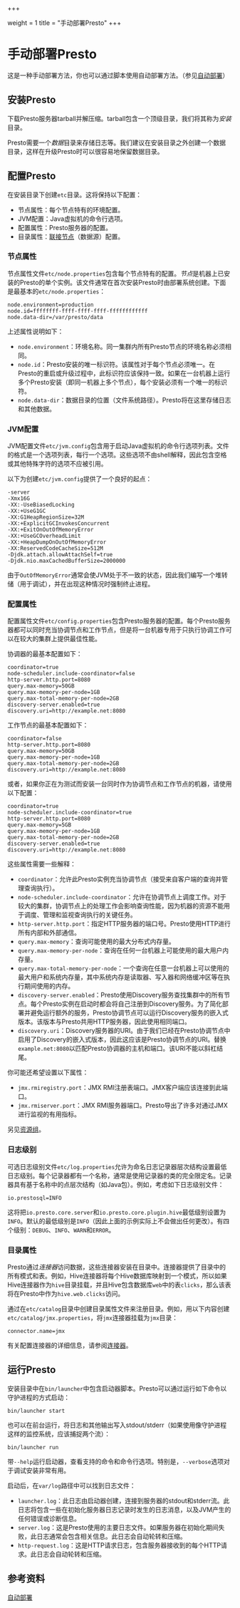 +++

weight = 1
title = "手动部署Presto"
+++

# 手动部署Presto


这是一种手动部署方法，你也可以通过脚本使用自动部署方法。（参见[自动部署](./deployment-auto)）

## 安装Presto

下载Presto服务器tarball并解压缩。tarball包含一个顶级目录，我们将其称为*安装*目录。

Presto需要一个*数据*目录来存储日志等。我们建议在安装目录之外创建一个数据目录，这样在升级Presto时可以很容易地保留数据目录。

## 配置Presto

在安装目录下创建`etc`目录。这将保持以下配置：

- 节点属性：每个节点特有的环境配置。
- JVM配置：Java虚拟机的命令行选项。
- 配置属性：Presto服务器的配置。
- 目录属性：[联接节点](../connector.md)（数据源）配置。

### 节点属性

节点属性文件`etc/node.properties`包含每个节点特有的配置。*节点*是机器上已安装的Presto的单个实例。该文件通常在首次安装Presto时由部署系统创建。下面是最基本的`etc/node.properties`：

```{.none}
node.environment=production
node.id=ffffffff-ffff-ffff-ffff-ffffffffffff
node.data-dir=/var/presto/data
```

上述属性说明如下：

- `node.environment`：环境名称。同一集群内所有Presto节点的环境名称必须相同。
- `node.id`：Presto安装的唯一标识符。该属性对于每个节点必须唯一。在Presto的重启或升级过程中，此标识符应该保持一致。如果在一台机器上运行多个Presto安装（即同一机器上多个节点），每个安装必须有一个唯一的标识符。
- `node.data-dir`：数据目录的位置（文件系统路径）。Presto将在这里存储日志和其他数据。

### JVM配置

JVM配置文件`etc/jvm.config`包含用于启动Java虚拟机的命令行选项列表。文件的格式是一个选项列表，每行一个选项。这些选项不由shell解释，因此包含空格或其他特殊字符的选项不应被引用。

以下为创建`etc/jvm.config`提供了一个良好的起点：

```{.none}
-server
-Xmx16G
-XX:-UseBiasedLocking
-XX:+UseG1GC
-XX:G1HeapRegionSize=32M
-XX:+ExplicitGCInvokesConcurrent
-XX:+ExitOnOutOfMemoryError
-XX:+UseGCOverheadLimit
-XX:+HeapDumpOnOutOfMemoryError
-XX:ReservedCodeCacheSize=512M
-Djdk.attach.allowAttachSelf=true
-Djdk.nio.maxCachedBufferSize=2000000
```

由于`OutOfMemoryError`通常会使JVM处于不一致的状态，因此我们编写一个堆转储（用于调试），并在出现这种情况时强制终止进程。

### 配置属性

配置属性文件`etc/config.properties`包含Presto服务器的配置。每个Presto服务器都可以同时充当协调节点和工作节点，但是将一台机器专用于只执行协调工作可以在较大的集群上提供最佳性能。

协调器的最基本配置如下：

```{.none}
coordinator=true
node-scheduler.include-coordinator=false
http-server.http.port=8080
query.max-memory=50GB
query.max-memory-per-node=1GB
query.max-total-memory-per-node=2GB
discovery-server.enabled=true
discovery.uri=http://example.net:8080
```

工作节点的最基本配置如下：

```{.none}
coordinator=false
http-server.http.port=8080
query.max-memory=50GB
query.max-memory-per-node=1GB
query.max-total-memory-per-node=2GB
discovery.uri=http://example.net:8080
```

或者，如果你正在为测试而安装一台同时作为协调节点和工作节点的机器，请使用以下配置：

```{.none}
coordinator=true
node-scheduler.include-coordinator=true
http-server.http.port=8080
query.max-memory=5GB
query.max-memory-per-node=1GB
query.max-total-memory-per-node=2GB
discovery-server.enabled=true
discovery.uri=http://example.net:8080
```

这些属性需要一些解释：

- `coordinator`：允许此Presto实例充当协调节点（接受来自客户端的查询并管理查询执行）。
- `node-scheduler.include-coordinator`：允许在协调节点上调度工作。对于较大的集群，协调节点上的处理工作会影响查询性能，因为机器的资源不能用于调度、管理和监视查询执行的关键任务。
- `http-server.http.port`：指定HTTP服务器的端口号。Presto使用HTTP进行所有内部和外部通信。
- `query.max-memory`：查询可能使用的最大分布式内存量。
- `query.max-memory-per-node`：查询在任何一台机器上可能使用的最大用户内存量。
- `query.max-total-memory-per-node`：一个查询在任意一台机器上可以使用的最大用户和系统内存量，其中系统内存是读取器、写入器和网络缓冲区等在执行期间使用的内存。
- `discovery-server.enabled`：Presto使用Discovery服务查找集群中的所有节点。每个Presto实例在启动时都会将自己注册到Discovery服务。为了简化部署并避免运行额外的服务，Presto协调节点可以运行Discovery服务的嵌入式版本。该版本与Presto共用HTTP服务器，因此使用相同端口。
- `discovery.uri`：Discovery服务器的URI。由于我们已经在Presto协调节点中启用了Discovery的嵌入式版本，因此这应该是Presto协调节点的URI。替换`example.net:8080`以匹配Presto协调器的主机和端口。该URI不能以斜杠结尾。

你可能还希望设置以下属性：

- `jmx.rmiregistry.port`：JMX RMI注册表端口。JMX客户端应该连接到此端口。
- `jmx.rmiserver.port`：JMX RMI服务器端口。Presto导出了许多对通过JMX进行监视的有用指标。

另见[资源组](../admin/resource-groups)。

### 日志级别

可选日志级别文件`etc/log.properties`允许为命名日志记录器层次结构设置最低日志级别。每个记录器都有一个名称，通常是使用记录器的类的完全限定名。记录器具有基于名称中的点层次结构（如Java包）。例如，考虑如下日志级别文件：

```{.none}
io.prestosql=INFO
```

这将把`io.presto.core.server`和`io.presto.core.plugin.hive`最低级别设置为`INFO`。默认的最低级别是`INFO`（因此上面的示例实际上不会做出任何更改）。有四个级别：`DEBUG`、`INFO`、`WARN`和`ERROR`。

### 目录属性

Presto通过*连接器*访问数据，这些连接器安装在目录中。连接器提供了目录中的所有模式和表。例如，Hive连接器将每个Hive数据库映射到一个模式，所以如果Hive连接器作为`hive`目录挂载，并且Hive包含数据库`web`中的表`clicks`，那么该表将在Presto中作为`hive.web.clicks`访问。

通过在`etc/catalog`目录中创建目录属性文件来注册目录。例如，用以下内容创建`etc/catalog/jmx.properties`，将`jmx`连接器挂载为`jmx`目录：

```{.none}
connector.name=jmx
```

有关配置连接器的详细信息，请参阅[连接器](../connector.md)。

## 运行Presto

安装目录中在`bin/launcher`中包含启动器脚本。Presto可以通过运行如下命令以守护进程的方式启动：

```{.none}
bin/launcher start
```

也可以在前台运行，将日志和其他输出写入stdout/stderr（如果使用像守护进程这样的监控系统，应该捕捉两个流）：

```{.none}
bin/launcher run
```

带`--help`运行启动器，查看支持的命令和命令行选项。特别是，`--verbose`选项对于调试安装非常有用。

启动后，在`var/log`路径中可以找到日志文件：

- `launcher.log`：此日志由启动器创建，连接到服务器的stdout和stderr流。此日志将包含一些在初始化服务器日志记录时发生的日志消息，以及JVM产生的任何错误或诊断信息。
- `server.log`：这是Presto使用的主要日志文件。如果服务器在初始化期间失败，此日志通常会包含相关信息。此日志会自动轮转和压缩。
- `http-request.log`：这是HTTP请求日志，包含服务器接收到的每个HTTP请求。此日志会自动轮转和压缩。

## 参考资料

[自动部署](./deployment.md)
